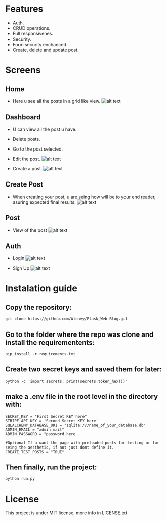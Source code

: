 # Features
- Auth.
- CRUD operations.
- Full responsivenes.
- Security.
- Form security enchanced.
- Create, delete and update post.

# Screens

## Home
- Here u see all the posts in a grid like view.
![alt text](https://github.com/Aleavy/Flask_Web-Blog/blob/main/app/static/img/home.jpgraw=true)

## Dashboard
- U can view all the post u have.
- Delete posts.
- Go to the post selected.
- Edit the post.
![alt text](https://github.com/Aleavy/Flask_Web-Blog/blob/main/app/static/img/viewallpost.jpgraw=true)

- Create a post.
![alt text](https://github.com/Aleavy/Flask_Web-Blog/blob/main/app/static/img/createpost.jpgraw=true)

## Create Post
- When creating your post, u are seing how will be to your end reader, asuring expected final results.
![alt text](https://github.com/Aleavy/Flask_Web-Blog/blob/main/app/static/img/createpost.jpgraw=true)

## Post
- View of the post
![alt text](https://github.com/Aleavy/Flask_Web-Blog/blob/main/app/static/img/post.jpgraw=true)

## Auth
- Login
![alt text](https://github.com/Aleavy/Flask_Web-Blog/blob/main/app/static/img/login.jpgraw=true)

- Sign Up
![alt text](https://github.com/Aleavy/Flask_Web-Blog/blob/main/app/static/img/signup.jpgraw=true)

# Instalation guide

## Copy the repository:
```
git clone https://github.com/Aleavy/Flask_Web-Blog.git
```

## Go to the folder where the repo was clone and install the requirementents:
```
pip install -r requirements.txt
```

## Create two secret keys and saved them for later:
```
python -c 'import secrets; print(secrets.token_hex())'
```

## make a .env file in the root level in the directory with:

```
SECRET_KEY = "First Secret KEY here"
STRIPE_API_KEY = 'Second Secret KEY here'
SQLALCHEMY_DATABASE_URI = "sqlite:///name_of_your_database.db"
ADMIN_EMAIL = "admin mail"
ADMIN_PASSWORD = "password here

#Optional If u want the page with preloaded posts for testing or for seing the aesthetic, if not just dont define it.
CREATE_TEST_POSTS = "TRUE"
```

## Then finally, run the project:
```
python run.py
```

# License
This project is under MIT license, more info in LICENSE.txt
